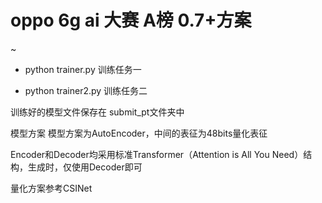 # oppo 6g ai 大赛 A榜 0.7+方案
~

- python trainer.py 训练任务一 

- python trainer2.py 训练任务二 

训练好的模型文件保存在 submit_pt文件夹中

模型方案 模型方案为AutoEncoder，中间的表征为48bits量化表征

Encoder和Decoder均采用标准Transformer（Attention is All You Need）结构，生成时，仅使用Decoder即可

量化方案参考CSINet
